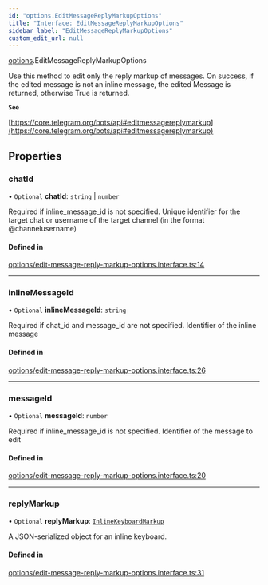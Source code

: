 ```yaml
---
id: "options.EditMessageReplyMarkupOptions"
title: "Interface: EditMessageReplyMarkupOptions"
sidebar_label: "EditMessageReplyMarkupOptions"
custom_edit_url: null
---
```


[options](../modules/options.md).EditMessageReplyMarkupOptions

Use this method to edit only the reply markup of messages. On success, if the
edited message is not an inline message, the edited Message is returned,
otherwise True is returned.

**`See`**

[https://core.telegram.org/bots/api#editmessagereplymarkup](https://core.telegram.org/bots/api#editmessagereplymarkup)

## Properties

### chatId

• `Optional` **chatId**: `string` \| `number`

Required if inline_message_id is not specified. Unique identifier for the target
chat or username of the target channel (in the format @channelusername)

#### Defined in

[options/edit-message-reply-markup-options.interface.ts:14](https://github.com/DeityLamb/telegramjs/blob/32b4cca/packages/common/lib/interfaces/options/edit-message-reply-markup-options.interface.ts#L14)

___

### inlineMessageId

• `Optional` **inlineMessageId**: `string`

Required if chat_id and message_id are not specified. Identifier of the inline
message

#### Defined in

[options/edit-message-reply-markup-options.interface.ts:26](https://github.com/DeityLamb/telegramjs/blob/32b4cca/packages/common/lib/interfaces/options/edit-message-reply-markup-options.interface.ts#L26)

___

### messageId

• `Optional` **messageId**: `number`

Required if inline_message_id is not specified. Identifier of the message to
edit

#### Defined in

[options/edit-message-reply-markup-options.interface.ts:20](https://github.com/DeityLamb/telegramjs/blob/32b4cca/packages/common/lib/interfaces/options/edit-message-reply-markup-options.interface.ts#L20)

___

### replyMarkup

• `Optional` **replyMarkup**: [`InlineKeyboardMarkup`](types.InlineKeyboardMarkup.md)

A JSON-serialized object for an inline keyboard.

#### Defined in

[options/edit-message-reply-markup-options.interface.ts:31](https://github.com/DeityLamb/telegramjs/blob/32b4cca/packages/common/lib/interfaces/options/edit-message-reply-markup-options.interface.ts#L31)
